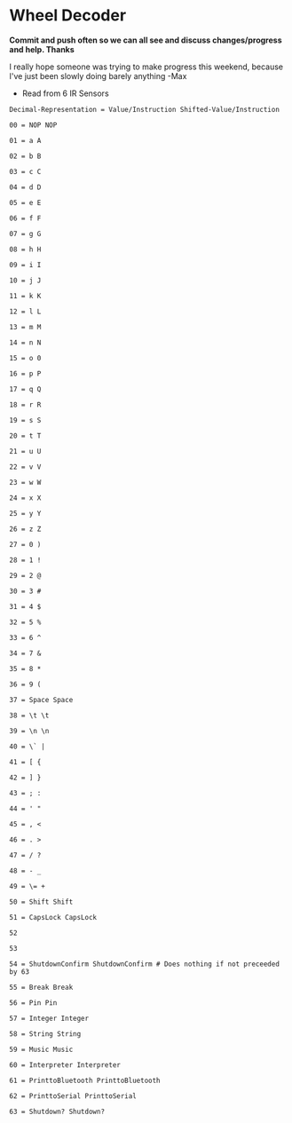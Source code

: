 Wheel Decoder
=============

**Commit and push often so we can all see and discuss changes/progress and help. Thanks**

I really hope someone was trying to make progress this weekend, because I've just been slowly doing barely anything -Max

* Read from 6 IR Sensors

`````
Decimal-Representation = Value/Instruction Shifted-Value/Instruction

00 = NOP NOP

01 = a A

02 = b B

03 = c C

04 = d D

05 = e E

06 = f F

07 = g G

08 = h H

09 = i I

10 = j J

11 = k K

12 = l L

13 = m M

14 = n N

15 = o 0

16 = p P

17 = q Q

18 = r R

19 = s S

20 = t T

21 = u U

22 = v V

23 = w W

24 = x X

25 = y Y

26 = z Z

27 = 0 )

28 = 1 !

29 = 2 @

30 = 3 #

31 = 4 $

32 = 5 %

33 = 6 ^

34 = 7 &

35 = 8 *

36 = 9 (

37 = Space Space

38 = \t \t

39 = \n \n

40 = \` |

41 = [ {

42 = ] }

43 = ; :

44 = ' "

45 = , <

46 = . >

47 = / ?

48 = - _

49 = \= +

50 = Shift Shift

51 = CapsLock CapsLock

52

53

54 = ShutdownConfirm ShutdownConfirm # Does nothing if not preceeded by 63

55 = Break Break

56 = Pin Pin

57 = Integer Integer

58 = String String

59 = Music Music

60 = Interpreter Interpreter

61 = PrinttoBluetooth PrinttoBluetooth

62 = PrinttoSerial PrinttoSerial

63 = Shutdown? Shutdown?
`````
